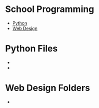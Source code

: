 <h1>School Programming</h1>
<ul>
  <li><a href="https://github.com/donvoo/school/tree/master/python" target="_blank">Python</a></li>
  <li><a href="https://github.com/donvoo/school/tree/master/web_design" target="_blank">Web Design</a></li>
</ul>

<h1>Python Files</h1>
<ul>
  <li><a href="" target="_blank"></a></li>
  <li><a href="" target="_blank"></a></li>
</ul>

<h1>Web Design Folders</h1>
<ul>
  <li><a href="" target="_blank"></a></li>
</ul>
